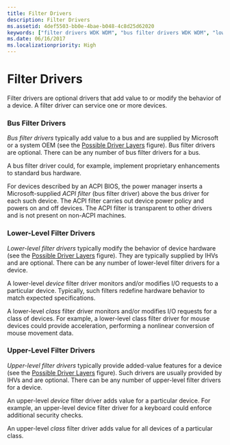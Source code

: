 ```yaml
---
title: Filter Drivers
description: Filter Drivers
ms.assetid: 4def5503-bb0e-4bae-b048-4c8d25d62020
keywords: ["filter drivers WDK WDM", "bus filter drivers WDK WDM", "lower-level filter drivers WDK WDM", "upper-level filter drivers WDK WDM", "WDM filter drivers WDK"]
ms.date: 06/16/2017
ms.localizationpriority: High
---
```


# Filter Drivers





Filter drivers are optional drivers that add value to or modify the behavior of a device. A filter driver can service one or more devices.

### <a href="" id="ddk-bus-filter-drivers-kg"></a>Bus Filter Drivers

*Bus filter drivers* typically add value to a bus and are supplied by Microsoft or a system OEM (see the [Possible Driver Layers](types-of-wdm-drivers.md#possible-driver-layers) figure). Bus filter drivers are optional. There can be any number of bus filter drivers for a bus.

A bus filter driver could, for example, implement proprietary enhancements to standard bus hardware.

For devices described by an ACPI BIOS, the power manager inserts a Microsoft-supplied *ACPI filter* (bus filter driver) above the bus driver for each such device. The ACPI filter carries out device power policy and powers on and off devices. The ACPI filter is transparent to other drivers and is not present on non-ACPI machines.

### <a href="" id="ddk-lower-level-filter-drivers-kg"></a>Lower-Level Filter Drivers

*Lower-level filter drivers* typically modify the behavior of device hardware (see the [Possible Driver Layers](types-of-wdm-drivers.md#possible-driver-layers) figure). They are typically supplied by IHVs and are optional. There can be any number of lower-level filter drivers for a device.

A lower-level *device* filter driver monitors and/or modifies I/O requests to a particular device. Typically, such filters redefine hardware behavior to match expected specifications.

A lower-level *class* filter driver monitors and/or modifies I/O requests for a class of devices. For example, a lower-level class filter driver for mouse devices could provide acceleration, performing a nonlinear conversion of mouse movement data.

### <a href="" id="ddk-upper-level-filter-drivers-kg"></a>Upper-Level Filter Drivers

*Upper-level filter drivers* typically provide added-value features for a device (see the [Possible Driver Layers](types-of-wdm-drivers.md#possible-driver-layers) figure). Such drivers are usually provided by IHVs and are optional. There can be any number of upper-level filter drivers for a device.

An upper-level *device* filter driver adds value for a particular device. For example, an upper-level device filter driver for a keyboard could enforce additional security checks.

An upper-level *class* filter driver adds value for all devices of a particular class.

 

 




